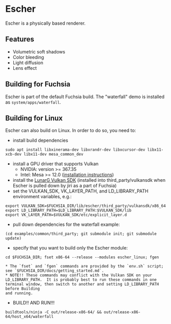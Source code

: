 # Escher

Escher is a physically based renderer.

## Features

 * Volumetric soft shadows
 * Color bleeding
 * Light diffusion
 * Lens effect

## Building for Fuchsia
Escher is part of the default Fuchsia build.  The "waterfall" demo is installed
as `system/apps/waterfall`.

## Building for Linux
Escher can also build on Linux.  In order to do so, you need to:
  * install build dependencies
  ```
  sudo apt install libxinerama-dev libxrandr-dev libxcursor-dev libx11-xcb-dev libx11-dev mesa_common_dev
  ```
  * install a GPU driver that supports Vulkan
    * NVIDIA: version >= 367.35
    * Intel: Mesa >= 12.0 ([installation instructions](https://stackoverflow.com/questions/40783620/how-to-install-intel-graphics-drivers-with-vulkan-support-for-ubuntu-16-04-xen/40792607#40792607))
  * install the [LunarG Vulkan SDK](https://lunarg.com/vulkan-sdk/) (installed
    into third_party/vulkansdk when Escher is pulled down by jiri as a part of Fuchsia)
  * set the VULKAN_SDK, VK_LAYER_PATH, and LD_LIBRARY_PATH environment variables, e.g.:
  ```
  export VULKAN_SDK=$FUCHSIA_DIR/lib/escher/third_party/vulkansdk/x86_64
  export LD_LIBRARY_PATH=$LD_LIBRARY_PATH:$VULKAN_SDK/lib
  export VK_LAYER_PATH=$VULKAN_SDK/etc/explicit_layer.d
  ```
  * pull down dependencies for the waterfall example:
  ```
  (cd examples/common/third_party; git submodule init; git submodule update)
  ```
  * specify that you want to build only the Escher module:
  ```
  cd $FUCHSIA_DIR; fset x86-64 --release --modules escher_linux; fgen
  ```
    * The `fset` and `fgen` commands are provided by the `env.sh` script; see `$FUCHSIA_DIR/docs/getting_started.md`.  
    * NOTE!! These commands may conflict with the Vulkan SDK on your LD_LIBRARY_PATH.  It is probably best to run these commands in one terminal window, then switch to another and setting LD_LIBRARY_PATH before Building
    and running.
  * BUILD!! AND RUN!!!
  ```
  buildtools/ninja -C out/release-x86-64/ && out/release-x86-64/host_x64/waterfall
  ```
